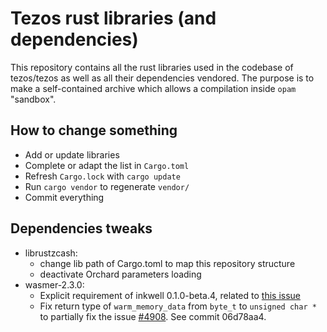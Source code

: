 # Tezos rust libraries (and dependencies)
This repository contains all the rust libraries used in the codebase of tezos/tezos as well as all their dependencies vendored. The purpose is to make a self-contained archive which allows a compilation inside `opam` "sandbox".

## How to change something
 - Add or update libraries
 - Complete or adapt the list in `Cargo.toml`
 - Refresh `Cargo.lock` with `cargo update`
 - Run `cargo vendor` to regenerate `vendor/`
 - Commit everything

## Dependencies tweaks

- librustzcash:
  - change lib path of Cargo.toml to map this repository structure
  - deactivate Orchard parameters loading
- wasmer-2.3.0:
  - Explicit requirement of inkwell 0.1.0-beta.4, related to [this
    issue](https://github.com/wasmerio/wasmer/issues/3565)
  - Fix return type of `warm_memory_data` from `byte_t` to `unsigned char *` to
    partially fix the issue
    [#4908](https://gitlab.com/tezos/tezos/-/issues/4908). See commit 06d78aa4.
